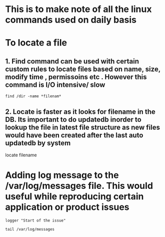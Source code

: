 # This is to make note of all the linux commands used on daily basis 

# To locate a file
## 1. Find command can be used with certain custom rules to locate files based on name, size, modify time , permissoins etc . However this command is I/O intensive/ slow 
`find /dir -name *filenam*`

## 2. Locate is faster as it looks for filename in the DB. Its important to do updatedb inorder to lookup the file in latest file structure as new files would have been created after the last auto updatedb by system 
locate filename


# Adding log message to the /var/log/messages file. This would useful while reproducing certain application or product issues 
```
logger "Start of the issue" 

tail /var/log/messages 
```
